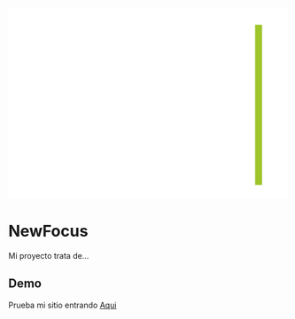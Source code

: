 <img src="imagenes/Logocompacto.png">

# NewFocus

Mi proyecto trata de...

## Demo

Prueba mi sitio entrando [Aqui](https://marianolatrecchiana.github.io/NewFocus/)


